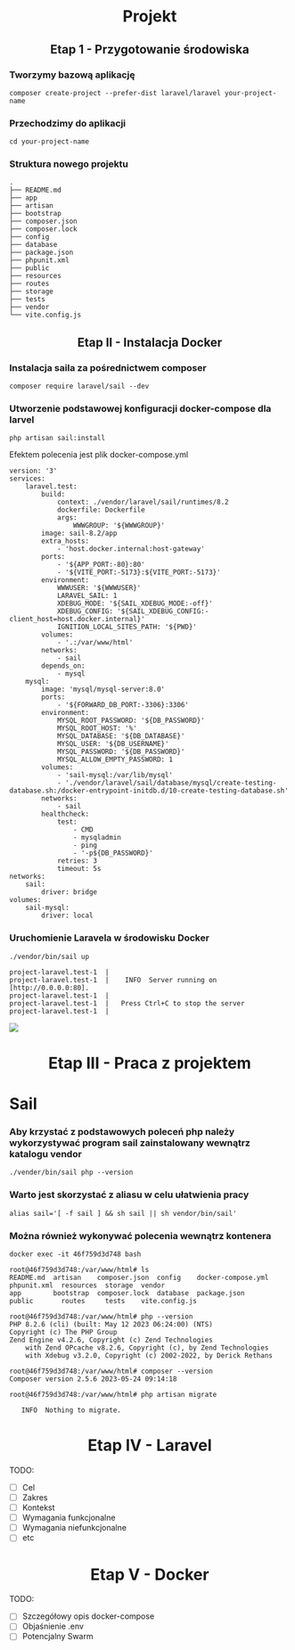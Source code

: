 <h1 align='center'> Projekt </h1>
<h2 align='center'>  Etap 1 - Przygotowanie środowiska </h2>

### Tworzymy bazową aplikację
```
composer create-project --prefer-dist laravel/laravel your-project-name
```

### Przechodzimy do aplikacji
```
cd your-project-name
```

### Struktura nowego projektu
```
.
├── README.md
├── app
├── artisan
├── bootstrap
├── composer.json
├── composer.lock
├── config
├── database
├── package.json
├── phpunit.xml
├── public
├── resources
├── routes
├── storage
├── tests
├── vendor
└── vite.config.js
```

<!--

### Tworzymy Dockerfile
```
# Use the official PHP image as the base image
FROM php:8.2-fpm

# Set the working directory inside the container
WORKDIR /var/www/html

# Install dependencies
RUN apt-get update && apt-get install -y \
    git \
    curl \
    zip \
    unzip \
    libpng-dev \
    libonig-dev \
    libxml2-dev \
    libzip-dev

# Install PHP extensions
RUN docker-php-ext-install pdo_mysql mbstring exif pcntl bcmath gd

# Install Composer globally
RUN curl -sS https://getcomposer.org/installer | php -- --install-dir=/usr/local/bin --filename=composer

# Copy the project files to the working directory
COPY . .

# Install composer dependencies
RUN composer install --optimize-autoloader --no-dev

# Set the container to listen on port 8000
EXPOSE 8000

# Start the PHP development server
CMD php artisan serve --host=0.0.0.0 --port=8000
```

### Tworzymy docker-compose
```
version: '3'

services:
  app:
    build:
      context: .
      dockerfile: Dockerfile
    ports:
      - 8000:8000
```

### Uruchamiamy bazowy projekt
```
docker-compose up 
```
```
cloud-app-app-1  |
cloud-app-app-1  |    INFO  Server running on [http://0.0.0.0:8000].
cloud-app-app-1  |
cloud-app-app-1  |   Press Ctrl+C to stop the server
cloud-app-app-1  |
```

### Aplikacja
<img src="https://github.com/Gabrysiewicz/S6P_Programowanie-aplikacji-w-chmurze-obliczeniowej/blob/main/images/laravel_initial_site.jpg" >

-->

<h2 align='center'> Etap II - Instalacja Docker </h2>

### Instalacja saila za pośrednictwem composer
```
composer require laravel/sail --dev
```

### Utworzenie podstawowej konfiguracji docker-compose dla larvel
```
php artisan sail:install
```
Efektem polecenia jest plik docker-compose.yml
```
version: '3'
services:
    laravel.test:
        build:
            context: ./vendor/laravel/sail/runtimes/8.2
            dockerfile: Dockerfile
            args:
                WWWGROUP: '${WWWGROUP}'
        image: sail-8.2/app
        extra_hosts:
            - 'host.docker.internal:host-gateway'
        ports:
            - '${APP_PORT:-80}:80'
            - '${VITE_PORT:-5173}:${VITE_PORT:-5173}'
        environment:
            WWWUSER: '${WWWUSER}'
            LARAVEL_SAIL: 1
            XDEBUG_MODE: '${SAIL_XDEBUG_MODE:-off}'
            XDEBUG_CONFIG: '${SAIL_XDEBUG_CONFIG:-client_host=host.docker.internal}'
            IGNITION_LOCAL_SITES_PATH: '${PWD}'
        volumes:
            - '.:/var/www/html'
        networks:
            - sail
        depends_on:
            - mysql
    mysql:
        image: 'mysql/mysql-server:8.0'
        ports:
            - '${FORWARD_DB_PORT:-3306}:3306'
        environment:
            MYSQL_ROOT_PASSWORD: '${DB_PASSWORD}'
            MYSQL_ROOT_HOST: '%'
            MYSQL_DATABASE: '${DB_DATABASE}'
            MYSQL_USER: '${DB_USERNAME}'
            MYSQL_PASSWORD: '${DB_PASSWORD}'
            MYSQL_ALLOW_EMPTY_PASSWORD: 1
        volumes:
            - 'sail-mysql:/var/lib/mysql'
            - './vendor/laravel/sail/database/mysql/create-testing-database.sh:/docker-entrypoint-initdb.d/10-create-testing-database.sh'
        networks:
            - sail
        healthcheck:
            test:
                - CMD
                - mysqladmin
                - ping
                - '-p${DB_PASSWORD}'
            retries: 3
            timeout: 5s
networks:
    sail:
        driver: bridge
volumes:
    sail-mysql:
        driver: local
```
### Uruchomienie Laravela w środowisku Docker
```
./vendor/bin/sail up
```
```
project-laravel.test-1  |
project-laravel.test-1  |    INFO  Server running on [http://0.0.0.0:80].
project-laravel.test-1  |
project-laravel.test-1  |   Press Ctrl+C to stop the server
project-laravel.test-1  |
```
<img src="https://github.com/Gabrysiewicz/S6P_Programowanie-aplikacji-w-chmurze-obliczeniowej/blob/main/images/laravel_initial_site.jpg" >

<h1 align='center'> Etap III - Praca z projektem </h1>

# Sail
### Aby krzystać z podstawowych poleceń php należy wykorzystywać program sail zainstalowany wewnątrz katalogu vendor
```
./vender/bin/sail php --version
```

### Warto jest skorzystać z aliasu w celu ułatwienia pracy
```
alias sail='[ -f sail ] && sh sail || sh vendor/bin/sail'
```

### Można również wykonywać polecenia wewnątrz kontenera
```
docker exec -it 46f759d3d748 bash
```
```
root@46f759d3d748:/var/www/html# ls
README.md  artisan    composer.json  config    docker-compose.yml  phpunit.xml  resources  storage  vendor
app        bootstrap  composer.lock  database  package.json        public       routes     tests    vite.config.js

root@46f759d3d748:/var/www/html# php --version
PHP 8.2.6 (cli) (built: May 12 2023 06:24:00) (NTS)
Copyright (c) The PHP Group
Zend Engine v4.2.6, Copyright (c) Zend Technologies
    with Zend OPcache v8.2.6, Copyright (c), by Zend Technologies
    with Xdebug v3.2.0, Copyright (c) 2002-2022, by Derick Rethans
    
root@46f759d3d748:/var/www/html# composer --version
Composer version 2.5.6 2023-05-24 09:14:18

root@46f759d3d748:/var/www/html# php artisan migrate

   INFO  Nothing to migrate.

```

<h1 align='center'> Etap IV - Laravel </h1> 

TODO:
- [ ] Cel 
- [ ] Zakres
- [ ] Kontekst
- [ ] Wymagania funkcjonalne
- [ ] Wymagania niefunkcjonalne
- [ ] etc

<h1 align='center'> Etap V - Docker </h1> 

TODO:
- [ ] Szczegółowy opis docker-compose
- [ ] Objaśnienie .env
- [ ] Potencjalny Swarm
